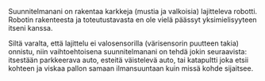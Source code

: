 Suunnitelmanani on rakentaa karkkeja (mustia ja valkoisia) lajitteleva robotti. Robotin rakenteesta ja
toteutustavasta en ole vielä päässyt yksimielisyyteen itseni kanssa.

Siltä varalta, että lajittelu ei valosensorilla (värisensorin puutteen takia) onnistu, niin vaihtoehtoisena suunnitelmanani on tehdä jokin seuraavista: itsestään parkkeerava auto, esteitä väistelevä auto, tai katapultti joka etsii kohteen ja viskaa pallon samaan ilmansuuntaan kuin missä kohde sijaitsee.
